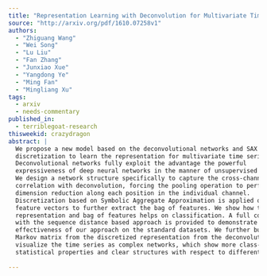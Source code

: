 ```yaml
---
title: "Representation Learning with Deconvolution for Multivariate Time Series   Classification and Visualization"
source: "http://arxiv.org/pdf/1610.07258v1"
authors:
  - "Zhiguang Wang"
  - "Wei Song"
  - "Lu Liu"
  - "Fan Zhang"
  - "Junxiao Xue"
  - "Yangdong Ye"
  - "Ming Fan"
  - "Mingliang Xu"
tags:
  - arxiv
  - needs-commentary
published_in:
  - terriblegoat-research
thisweekid: crazydragon
abstract: |
  We propose a new model based on the deconvolutional networks and SAX
  discretization to learn the representation for multivariate time series.
  Deconvolutional networks fully exploit the advantage the powerful
  expressiveness of deep neural networks in the manner of unsupervised learning.
  We design a network structure specifically to capture the cross-channel
  correlation with deconvolution, forcing the pooling operation to perform the
  dimension reduction along each position in the individual channel.
  Discretization based on Symbolic Aggregate Approximation is applied on the
  feature vectors to further extract the bag of features. We show how this
  representation and bag of features helps on classification. A full comparison
  with the sequence distance based approach is provided to demonstrate the
  effectiveness of our approach on the standard datasets. We further build the
  Markov matrix from the discretized representation from the deconvolution to
  visualize the time series as complex networks, which show more class-specific
  statistical properties and clear structures with respect to different labels.
  
---
```

